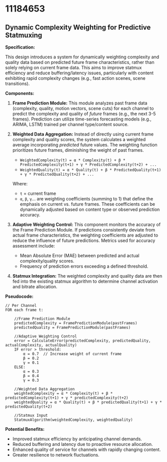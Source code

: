 # 11184653

## Dynamic Complexity Weighting for Predictive Statmuxing

**Specification:**

This design introduces a system for dynamically weighting complexity and quality data based on predicted future frame characteristics, rather than solely relying on current frame data. This aims to improve statmux efficiency and reduce buffering/latency issues, particularly with content exhibiting rapid complexity changes (e.g., fast action scenes, scene transitions).

**Components:**

1.  **Frame Prediction Module:** This module analyzes past frame data (complexity, quality, motion vectors, scene cuts) for each channel to predict the complexity and quality of *future* frames (e.g., the next 3-5 frames).  Prediction can utilize time-series forecasting models (e.g., ARIMA, LSTM) trained per channel type/content source.

2.  **Weighted Data Aggregation:**  Instead of directly using current frame complexity and quality scores, the system calculates a weighted average incorporating *predicted* future values.  The weighting function prioritizes future frames, diminishing the weight of past frames.

    *   `WeightedComplexity(t) = α * Complexity(t) + β * PredictedComplexity(t+1) + γ * PredictedComplexity(t+2) + ...`
    *   `WeightedQuality(t) = α * Quality(t) + β * PredictedQuality(t+1) + γ * PredictedQuality(t+2) + ...`

    Where:
    *   `t` = current frame
    *   `α`, `β`, `γ`… are weighting coefficients (summing to 1) that define the emphasis on current vs. future frames. These coefficients can be dynamically adjusted based on content type or observed prediction accuracy.

3.  **Adaptive Weighting Control:** This component monitors the accuracy of the Frame Prediction Module. If predictions consistently deviate from actual frame characteristics, the weighting coefficients are adjusted to reduce the influence of future predictions.  Metrics used for accuracy assessment include:

    *   Mean Absolute Error (MAE) between predicted and actual complexity/quality scores.
    *   Frequency of prediction errors exceeding a defined threshold.

4.  **Statmux Integration:** The weighted complexity and quality data are then fed into the existing statmux algorithm to determine channel activation and bitrate allocation.

**Pseudocode:**

```
// Per Channel
FOR each frame t:

    //Frame Prediction Module
    predictedComplexity = FramePredictionModule(pastFrames)
    predictedQuality = FramePredictionModule(pastFrames)

    //Adaptive Weighting Control
    error = CalculateError(predictedComplexity, predictedQuality, actualComplexity, actualQuality)
    IF error > threshold:
        α = 0.7  // Increase weight of current frame
        β = 0.2
        γ = 0.1
    ELSE:
        α = 0.3
        β = 0.4
        γ = 0.3

    //Weighted Data Aggregation
    weightedComplexity = α * Complexity(t) + β * predictedComplexity(t+1) + γ * predictedComplexity(t+2)
    weightedQuality = α * Quality(t) + β * predictedQuality(t+1) + γ * predictedQuality(t+2)

    //Statmux Input
    StatmuxAlgorithm(weightedComplexity, weightedQuality)
```

**Potential Benefits:**

*   Improved statmux efficiency by anticipating channel demands.
*   Reduced buffering and latency due to proactive resource allocation.
*   Enhanced quality of service for channels with rapidly changing content.
*   Greater resilience to network fluctuations.